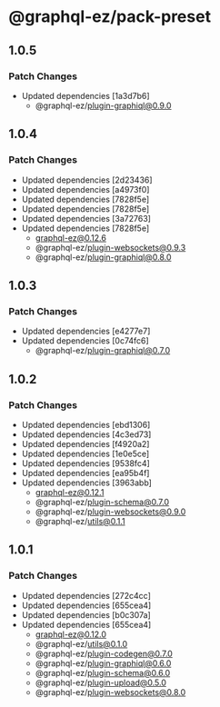 # @graphql-ez/pack-preset

## 1.0.5

### Patch Changes

- Updated dependencies [1a3d7b6]
  - @graphql-ez/plugin-graphiql@0.9.0

## 1.0.4

### Patch Changes

- Updated dependencies [2d23436]
- Updated dependencies [a4973f0]
- Updated dependencies [7828f5e]
- Updated dependencies [7828f5e]
- Updated dependencies [3a72763]
- Updated dependencies [7828f5e]
  - graphql-ez@0.12.6
  - @graphql-ez/plugin-websockets@0.9.3
  - @graphql-ez/plugin-graphiql@0.8.0

## 1.0.3

### Patch Changes

- Updated dependencies [e4277e7]
- Updated dependencies [0c74fc6]
  - @graphql-ez/plugin-graphiql@0.7.0

## 1.0.2

### Patch Changes

- Updated dependencies [ebd1306]
- Updated dependencies [4c3ed73]
- Updated dependencies [f4920a2]
- Updated dependencies [1e0e5ce]
- Updated dependencies [9538fc4]
- Updated dependencies [ea95b4f]
- Updated dependencies [3963abb]
  - graphql-ez@0.12.1
  - @graphql-ez/plugin-schema@0.7.0
  - @graphql-ez/plugin-websockets@0.9.0
  - @graphql-ez/utils@0.1.1

## 1.0.1

### Patch Changes

- Updated dependencies [272c4cc]
- Updated dependencies [655cea4]
- Updated dependencies [b0c307a]
- Updated dependencies [655cea4]
  - graphql-ez@0.12.0
  - @graphql-ez/utils@0.1.0
  - @graphql-ez/plugin-codegen@0.7.0
  - @graphql-ez/plugin-graphiql@0.6.0
  - @graphql-ez/plugin-schema@0.6.0
  - @graphql-ez/plugin-upload@0.5.0
  - @graphql-ez/plugin-websockets@0.8.0
